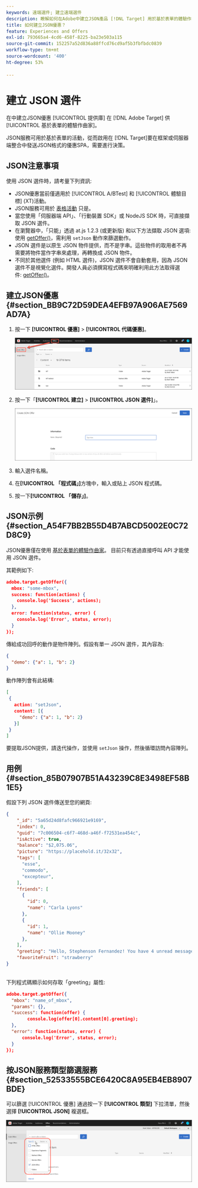 ```yaml
---
keywords: 遠端選件; 建立遠端選件
description: 瞭解如何在Adobe中建立JSON產品 [!DNL Target] 用於基於表單的體驗作曲家。 JSON產品對框架或SPA伺服器端整合非常有用。
title: 如何建立JSON優惠？
feature: Experiences and Offers
exl-id: 793665a4-4cd6-458f-8225-ba23e503a115
source-git-commit: 152257a52d836a88ffcd76cd9af5b3fbfbdc0839
workflow-type: tm+mt
source-wordcount: '400'
ht-degree: 53%

---
```


# 建立 JSON 選件

在中建立JSON優惠 [!UICONTROL 提供庫] 在 [!DNL Adobe Target] 供 [!UICONTROL 基於表單的體驗作曲家]。

JSON服務可用於基於表單的活動，從而啟用在 [!DNL Target]要在框架或伺服器端整合中發送JSON格式的優惠SPA，需要進行決策。

## JSON注意事項

使用 JSON 選件時，請考量下列資訊:

* JSON優惠當前僅適用於 [!UICONTROL A/BTest] 和 [!UICONTROL 體驗目標] (XT)活動。
* JSON服務可用於 [表格活動](/help/main/c-experiences/form-experience-composer.md) 只是。
* 當您使用「伺服器端 API」、「行動裝置 SDK」或 NodeJS SDK 時，可直接擷取 JSON 選件。
* 在瀏覽器中，「只能」透過 at.js 1.2.3 (或更新版) 和以下方法擷取 JSON 選項: 使用 [getOffer()](/help/main/c-implementing-target/c-implementing-target-for-client-side-web/adobe-target-getoffer.md)，需利用 `setJson` 動作來篩選動作。
* JSON 選件是以原生 JSON 物件提供，而不是字串。這些物件的取用者不再需要將物件當作字串來處理，再轉換成 JSON 物件。
* 不同於其他選件 (例如 HTML 選件)，JSON 選件不會自動套用，因為 JSON 選件不是視覺化選件。開發人員必須撰寫程式碼來明確利用此方法取得選件: [getOffer()](/help/main/c-implementing-target/c-implementing-target-for-client-side-web/adobe-target-getoffer.md)。

## 建立JSON優惠 {#section_BB9C72D59DEA4EFB97A906AE7569AD7A}

1. 按一下 **[!UICONTROL 優惠]** > **[!UICONTROL 代碼優惠]**。

   ![「優惠」>「代碼優惠」頁籤](/help/main/c-experiences/c-manage-content/assets/code-offers-tab.png)

1. 按一下「**[!UICONTROL 建立]** > **[!UICONTROL JSON 選件]**」。

   ![](assets/offer-json.png)

1. 輸入選件名稱。
1. 在&#x200B;**[!UICONTROL 「程式碼」]**&#x200B;方塊中，輸入或貼上 JSON 程式碼。
1. 按一下&#x200B;**[!UICONTROL 「儲存」]**。

## JSON示例 {#section_A54F7BB2B55D4B7ABCD5002E0C72D8C9}

JSON優惠僅在使用 [基於表單的體驗作曲家](/help/main/c-experiences/form-experience-composer.md)。 目前只有透過直接呼叫 API 才能使用 JSON 選件。

其範例如下:

```json
adobe.target.getOffer({ 
  mbox: "some-mbox", 
  success: function(actions) { 
    console.log('Success', actions); 
  }, 
  error: function(status, error) { 
    console.log('Error', status, error); 
  } 
});
```

傳給成功回呼的動作是物件陣列。假設有單一 JSON 選件，其內容為:

```json
{ 
  "demo": {"a": 1, "b": 2} 
}
```

動作陣列會有此結構:

```json
[ 
 { 
   action: "setJson", 
   content: [{ 
     "demo": {"a": 1, "b": 2} 
   }] 
 }  
]
```

要提取JSON提供，請迭代操作，並使用 `setJson` 操作，然後循環訪問內容陣列。

## 用例 {#section_85B07907B51A43239C8E3498EF58B1E5}

假設下列 JSON 選件傳送至您的網頁:

```json
{ 
    "_id": "5a65d24d8fafc966921e9169", 
    "index": 0, 
    "guid": "7c006504-c6f7-468d-a46f-f72531ea454c", 
    "isActive": true, 
    "balance": "$2,075.06", 
    "picture": "https://placehold.it/32x32", 
    "tags": [ 
      "esse", 
      "commodo", 
      "excepteur", 
    ], 
    "friends": [ 
      { 
        "id": 0, 
        "name": "Carla Lyons" 
      }, 
      { 
        "id": 1, 
        "name": "Ollie Mooney" 
      }, 
    ], 
    "greeting": "Hello, Stephenson Fernandez! You have 4 unread messages.", 
    "favoriteFruit": "strawberry" 
} 
  
```

下列程式碼顯示如何存取「greeting」屬性:

```json
adobe.target.getOffer({   
  "mbox": "name_of_mbox", 
  "params": {}, 
  "success": function(offer) {           
        console.log(offer[0].content[0].greeting); 
  },   
  "error": function(status, error) {           
      console.log('Error', status, error); 
  } 
});
```

## 按JSON服務類型篩選服務 {#section_52533555BCE6420C8A95EB4EB8907BDE}

可以篩選 [!UICONTROL 優惠] 通過按一下 **[!UICONTROL 類型]** 下拉清單，然後選擇 **[!UICONTROL JSON]** 複選框。

![](assets/offer-json-filter.png)
